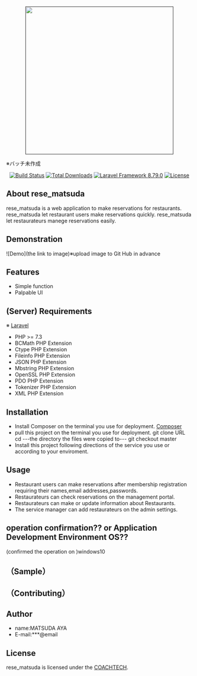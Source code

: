 <p align="center"><a href="" target="_blank"><img src="" width="400"></a></p>
※バッチ未作成
<p align="center">
<a href=""><img src="" alt="Build Status"></a>
<a href=""><img src="" alt="Total Downloads"></a>
<a href=""><img src="" alt="Laravel Framework 8.79.0"></a>
<a href=""><img src="" alt="License"></a>
</p>

## About rese_matsuda

rese_matsuda is a web application to make reservations for restaurants.
rese_matsuda let restaurant users make reservations quickly.
rese_matsuda let restaurateurs manege reservations easily.

## Demonstration

![Demo](the link to image)※upload image to Git Hub in advance

## Features

- Simple function
- Palpable UI

## (Server) Requirements
※ [Laravel](https://readouble.com/laravel/8.x/ja/deployment.html)

* PHP >= 7.3
* BCMath PHP Extension
* Ctype PHP Extension
* Fileinfo PHP Extension
* JSON PHP Extension
* Mbstring PHP Extension
* OpenSSL PHP Extension
* PDO PHP Extension
* Tokenizer PHP Extension
* XML PHP Extension

## Installation
* Install Composer on the terminal you use for deployment.
  [Composer](https://getcomposer.org/download/)
* pull this project on the terminal you use for deployment.
    git clone URL
    cd ---the directory the files were copied to---
    git checkout master
* Install this project following directions of the service you use or according to your enviroment.

## Usage

- Restaurant users can make reservations after membership registration requiring their names,email addresses,passwords.
- Restaurateurs can check reservations on the management portal.
- Restaurateurs can make or update information about Restaurants.
- The service manager can add restaurateurs on the admin settings.

## operation confirmation?? or Application Development Environment OS??

(confirmed the operation on )windows10

## （Sample）
## （Contributing）

## Author

* name:MATSUDA AYA
* E-mail:***@email

## License

rese_matsuda is licensed under the [COACHTECH](https://??).
